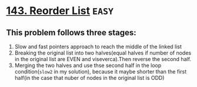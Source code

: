 # [143. Reorder List](https://leetcode.com/problems/reorder-list/description/) `EASY`
## This problem follows three stages: 
1. Slow and fast pointers approach to reach the middle of the linked list
2. Breaking the original list into two halves(equal halves if number of nodes in the original list are EVEN and viseverca).Then reverse the second half.
3. Merging the two halves and use thse second half in the loop condition(`slow2` in my solution), because it maybe shorter than the first half(in the case that nuber of nodes in the original list is ODD) 
